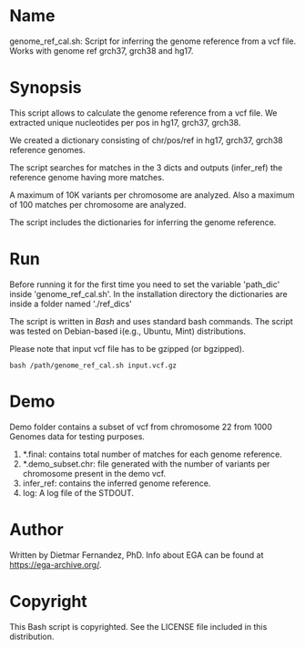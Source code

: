 # Name
genome_ref_cal.sh: Script for inferring the genome reference from a vcf file. Works with genome ref grch37, grch38 and hg17.

# Synopsis

This script allows to calculate the genome reference from a vcf file. We extracted unique nucleotides per pos in hg17, grch37, grch38.

We created a dictionary consisting of chr/pos/ref in hg17, grch37, grch38 reference genomes.

The script searches for matches in the 3 dicts and outputs (infer_ref) the reference genome having more matches.

A maximum of 10K variants per chromosome are analyzed. Also a maximum of 100 matches per chromosome are analyzed.

The script includes the dictionaries for inferring the genome reference.

# Run

Before running it for the first time you need to set the variable 'path_dic' inside 'genome_ref_cal.sh'.
In the installation directory the dictionaries are inside a folder named './ref_dics'

The script is written in _Bash_ and uses standard bash commands. The script was tested on Debian-based i(e.g., Ubuntu, Mint) distributions.

Please note that input vcf file has to be gzipped (or bgzipped).


```
bash /path/genome_ref_cal.sh input.vcf.gz
```

# Demo

Demo folder contains a subset of vcf from chromosome 22 from 1000 Genomes data for testing purposes.

1. \*.final: contains total number of matches for each genome reference.
2. \*.demo_subset.chr: file generated with the number of variants per chromosome present in the demo vcf.
4. infer_ref: contains the inferred genome reference.
5. log: A log file of the STDOUT.

# Author

Written by Dietmar Fernandez, PhD. Info about EGA can be found at https://ega-archive.org/.


# Copyright

This Bash script is copyrighted. See the LICENSE file included in this distribution.
